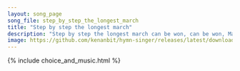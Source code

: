 ```yaml
---
layout: song_page
song_file: step_by_step_the_longest_march
title: "Step by step the longest march"
description: "Step by step the longest march can be won, can be won, Many stones can form an arch, singly none, singly none. And by union what we will can be accomp... secular 3part 1verse arrbykenan textbyother chords"
image: https://github.com/kenanbit/hymn-singer/releases/latest/download/step_by_step_the_longest_march-trad.png
---
```


{% include choice_and_music.html %}